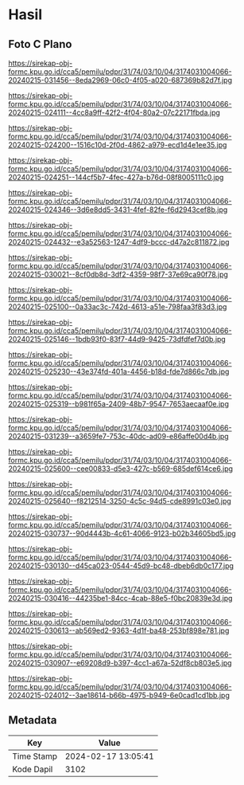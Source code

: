# Hasil

## Foto C Plano

https://sirekap-obj-formc.kpu.go.id/cca5/pemilu/pdpr/31/74/03/10/04/3174031004066-20240215-031456--8eda2969-06c0-4f05-a020-687369b82d7f.jpg

https://sirekap-obj-formc.kpu.go.id/cca5/pemilu/pdpr/31/74/03/10/04/3174031004066-20240215-024111--4cc8a9ff-42f2-4f04-80a2-07c22171fbda.jpg

https://sirekap-obj-formc.kpu.go.id/cca5/pemilu/pdpr/31/74/03/10/04/3174031004066-20240215-024200--1516c10d-2f0d-4862-a979-ecd1d4e1ee35.jpg

https://sirekap-obj-formc.kpu.go.id/cca5/pemilu/pdpr/31/74/03/10/04/3174031004066-20240215-024251--144cf5b7-4fec-427a-b76d-08f8005111c0.jpg

https://sirekap-obj-formc.kpu.go.id/cca5/pemilu/pdpr/31/74/03/10/04/3174031004066-20240215-024346--3d6e8dd5-3431-4fef-82fe-f6d2943cef8b.jpg

https://sirekap-obj-formc.kpu.go.id/cca5/pemilu/pdpr/31/74/03/10/04/3174031004066-20240215-024432--e3a52563-1247-4df9-bccc-d47a2c811872.jpg

https://sirekap-obj-formc.kpu.go.id/cca5/pemilu/pdpr/31/74/03/10/04/3174031004066-20240215-030021--8cf0db8d-3df2-4359-98f7-37e69ca90f78.jpg

https://sirekap-obj-formc.kpu.go.id/cca5/pemilu/pdpr/31/74/03/10/04/3174031004066-20240215-025100--0a33ac3c-742d-4613-a51e-798faa3f83d3.jpg

https://sirekap-obj-formc.kpu.go.id/cca5/pemilu/pdpr/31/74/03/10/04/3174031004066-20240215-025146--1bdb93f0-83f7-44d9-9425-73dfdfef7d0b.jpg

https://sirekap-obj-formc.kpu.go.id/cca5/pemilu/pdpr/31/74/03/10/04/3174031004066-20240215-025230--43e374fd-401a-4456-b18d-fde7d866c7db.jpg

https://sirekap-obj-formc.kpu.go.id/cca5/pemilu/pdpr/31/74/03/10/04/3174031004066-20240215-025319--b981f65a-2409-48b7-9547-7653aecaaf0e.jpg

https://sirekap-obj-formc.kpu.go.id/cca5/pemilu/pdpr/31/74/03/10/04/3174031004066-20240215-031239--a3659fe7-753c-40dc-ad09-e86affe00d4b.jpg

https://sirekap-obj-formc.kpu.go.id/cca5/pemilu/pdpr/31/74/03/10/04/3174031004066-20240215-025600--cee00833-d5e3-427c-b569-685def614ce6.jpg

https://sirekap-obj-formc.kpu.go.id/cca5/pemilu/pdpr/31/74/03/10/04/3174031004066-20240215-025640--f8212514-3250-4c5c-94d5-cde8991c03e0.jpg

https://sirekap-obj-formc.kpu.go.id/cca5/pemilu/pdpr/31/74/03/10/04/3174031004066-20240215-030737--90d4443b-4c61-4066-9123-b02b34605bd5.jpg

https://sirekap-obj-formc.kpu.go.id/cca5/pemilu/pdpr/31/74/03/10/04/3174031004066-20240215-030130--d45ca023-0544-45d9-bc48-dbeb6db0c177.jpg

https://sirekap-obj-formc.kpu.go.id/cca5/pemilu/pdpr/31/74/03/10/04/3174031004066-20240215-030416--44235be1-84cc-4cab-88e5-f0bc20839e3d.jpg

https://sirekap-obj-formc.kpu.go.id/cca5/pemilu/pdpr/31/74/03/10/04/3174031004066-20240215-030613--ab569ed2-9363-4d1f-ba48-253bf898e781.jpg

https://sirekap-obj-formc.kpu.go.id/cca5/pemilu/pdpr/31/74/03/10/04/3174031004066-20240215-030907--e69208d9-b397-4cc1-a67a-52df8cb803e5.jpg

https://sirekap-obj-formc.kpu.go.id/cca5/pemilu/pdpr/31/74/03/10/04/3174031004066-20240215-024012--3ae18614-b66b-4975-b949-6e0cad1cd1bb.jpg


## Metadata

| Key        | Value               |
| ---------- | ------------------- |
| Time Stamp | 2024-02-17 13:05:41 |
| Kode Dapil | 3102                |



